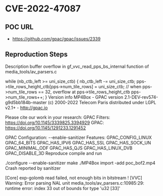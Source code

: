 # CVE-2022-47087

## POC URL
- https://github.com/gpac/gpac/issues/2339

## Reproduction Steps
Description
buffer overflow in gf_vvc_read_pps_bs_internal function of media_tools/av_parsers.c

while (nb_ctb_left >= uni_size_ctb) {
	nb_ctb_left -= uni_size_ctb;
	pps->tile_rows_height_ctb[pps->num_tile_rows] = uni_size_ctb; // when pps->num_tile_rows == 32, overflow at pps->tile_rows_height_ctb
	pps->num_tile_rows++;
}
Version info
MP4Box - GPAC version 2.1-DEV-rev574-g9d5bb184b-master
(c) 2000-2022 Telecom Paris distributed under LGPL v2.1+ - http://gpac.io

Please cite our work in your research:
	GPAC Filters: https://doi.org/10.1145/3339825.3394929
	GPAC: https://doi.org/10.1145/1291233.1291452

GPAC Configuration: --enable-sanitizer
Features: GPAC_CONFIG_LINUX GPAC_64_BITS GPAC_HAS_IPV6 GPAC_HAS_SSL GPAC_HAS_SOCK_UN GPAC_MINIMAL_ODF GPAC_HAS_QJS GPAC_HAS_LINUX_DVB  GPAC_DISABLE_3D
Reproduce
compile and run

./configure --enable-sanitizer
make
./MP4Box import -add poc_bof2.mp4
Crash reported by sanitizer

[Core] exp-golomb read failed, not enough bits in bitstream !
[VVC] Warning: Error parsing NAL unit
media_tools/av_parsers.c:10985:29: runtime error: index 33 out of bounds for type 'u32 [33]'